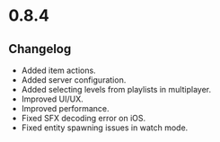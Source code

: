 # 0.8.4

## Changelog

-   Added item actions.
-   Added server configuration.
-   Added selecting levels from playlists in multiplayer.
-   Improved UI/UX.
-   Improved performance.
-   Fixed SFX decoding error on iOS.
-   Fixed entity spawning issues in watch mode.
